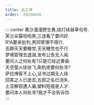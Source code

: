 ```yaml
---
title: 云之湖
order: -20250426
---
```


::: center
黄沙漫漫野生黄,烧灯续昼草句号.  
芙兰朵露哈哈笑,三连看了要问好.  
R1A要来批判,男同管理不得行.  
去静天天要睡觉,天天睡觉也不行.  
梦境管理去退湖,发布公告无人闻.  
要问人之何处有?只是已经近黄昏.  
天空萤火徐徐飞,刷机佬要何处寻?  
萨拉博客不上心,证书过期无人续.  
回答之人已逝去,五郎之名已消失.  
土豆解锁遭人骗,塑料短接是人才.  
要问本人何处寻?我才不会告诉你.  
:::